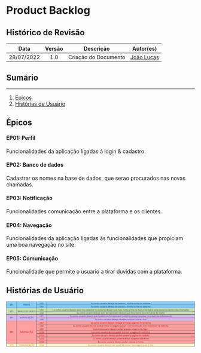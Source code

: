 # Product Backlog

## Histórico de Revisão
 
|   Data   |  Versão  |        Descrição       |          Autor(es)          |
|:--------:|:--------:|:----------------------:|:---------------------------:|
| 28/07/2022 |   1.0   | Criação do Documento | [João Lucas](https://github.com/HacKairos)  |

## Sumário
----------------
1. [Épicos](#1)
2. [Histórias de Usuário](#2)

## <a name="1"> Épicos</a>

#### EP01: Perfil
Funcionalidades da aplicação ligadas á login & cadastro.

#### EP02: Banco de dados
Cadastrar os nomes na base de dados, que serao procurados nas novas chamadas.

#### EP03: Notificação
Funcionalidades comunicação entre a plataforma e os clientes.

#### EP04: Navegação
Funcionalidades da aplicação ligadas às funcionalidades que propiciam uma boa navegação no site.

#### EP05: Comunicação
Funcionalidade que permite o usuario a tirar duvidas com a plataforma.

## <a name="2"> Histórias de Usuário</a>

<p align="center" style="display: flex; align-items: flex-start; justify-content: center;">
  <img alt="Product" title="#ProductBacklog" src="/../assets/images/EstoriasUsuario.png">
</p>
